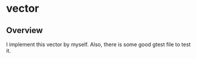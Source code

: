 # vector

## Overview
I implement this vector by myself.
Also, there is some good gtest file to test it.
